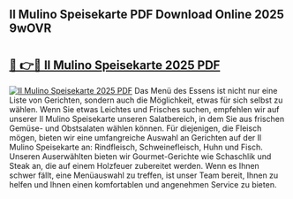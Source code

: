 ## Il Mulino Speisekarte PDF Download Online 2025 9wOVR

# <h2><a href="http://gc8zql.nevu.top/?p=Il+Mulino+Speisekarte">🔗 👉🔴 Il Mulino Speisekarte 2025 PDF</a></h2>

[![Il Mulino Speisekarte 2025 PDF](https://i.imgur.com/dBaPXMq.png)](http://gc8zql.nevu.top/?p=Il+Mulino+Speisekarte)
Das Menü des Essens ist nicht nur eine Liste von Gerichten, sondern auch die Möglichkeit, etwas für sich selbst zu wählen. Wenn Sie etwas Leichtes und Frisches suchen, empfehlen wir auf unserer Il Mulino Speisekarte unseren Salatbereich, in dem Sie aus frischen Gemüse- und Obstsalaten wählen können. Für diejenigen, die Fleisch mögen, bieten wir eine umfangreiche Auswahl an Gerichten auf der Il Mulino Speisekarte an: Rindfleisch, Schweinefleisch, Huhn und Fisch. Unseren Auserwählten bieten wir Gourmet-Gerichte wie Schaschlik und Steak an, die auf einem Holzfeuer zubereitet werden. Wenn es Ihnen schwer fällt, eine Menüauswahl zu treffen, ist unser Team bereit, Ihnen zu helfen und Ihnen einen komfortablen und angenehmen Service zu bieten.
